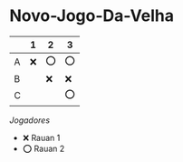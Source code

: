 # Novo-Jogo-Da-Velha

|   | 1 | 2 | 3 |
|---|---|---|---|
| A |  ❌ |  ⭕ |  ⭕ |
| B |   | ❌  |  ❌ |
| C |   | |  ⭕ |

*Jogadores*

- ❌ Rauan 1  
- ⭕ Rauan 2